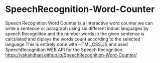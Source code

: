 # SpeechRecognition-Word-Counter
Speech Recognition Word Counter is a interactive word counter,we can write a sentence or paragraph using six different indian languages by speech Recognition and the number words in the given sentence is calculated and diplays the words count according to the selected language.This is entirely done with HTML,CSS,JS,and used SpeechRecognition WEB API for the Speech Recognition
https://vskandhan.github.io/SpeechRecognition-Word-Counter/

